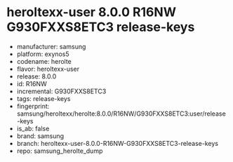 # heroltexx-user 8.0.0 R16NW G930FXXS8ETC3 release-keys
- manufacturer: samsung
- platform: exynos5
- codename: herolte
- flavor: heroltexx-user
- release: 8.0.0
- id: R16NW
- incremental: G930FXXS8ETC3
- tags: release-keys
- fingerprint: samsung/heroltexx/herolte:8.0.0/R16NW/G930FXXS8ETC3:user/release-keys
- is_ab: false
- brand: samsung
- branch: heroltexx-user-8.0.0-R16NW-G930FXXS8ETC3-release-keys
- repo: samsung_herolte_dump
